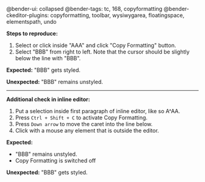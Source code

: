 @bender-ui: collapsed
@bender-tags: tc, 168, copyformatting
@bender-ckeditor-plugins: copyformatting, toolbar, wysiwygarea, floatingspace, elementspath, undo

**Steps to reproduce:**

1. Select or click inside "AAA" and click "Copy Formatting" button.
2. Select "BBB" from right to left. Note that the cursor should be slightly below the line with "BBB".

**Expected:** "BBB" gets styled.

**Unexpected:** "BBB" remains unstyled.

---

**Additional check in inline editor:**

1. Put a selection inside first paragraph of inline editor, like so A^AA.
2. Press `Ctrl + Shift + C` to activate Copy Formatting.
3. Press `Down arrow` to move the caret into the line below.
4. Click with a mouse any element that is outside the editor.

**Expected:**

* "BBB" remains unstyled.
* Copy Formatting is switched off

**Unexpected:** "BBB" gets styled.
